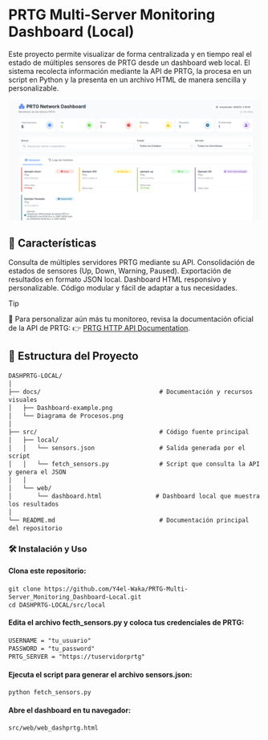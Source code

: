  # PRTG Multi-Server Monitoring Dashboard (Local)

Este proyecto permite visualizar de forma centralizada y en tiempo real el estado de múltiples sensores de PRTG desde un dashboard web local.
El sistema recolecta información mediante la API de PRTG, la procesa en un script en Python y la presenta en un archivo HTML de manera sencilla y personalizable.

![imgexaple.](/docs/Dashboard-example.png "Ejemplo de Dash")

## 🚀 Características

Consulta de múltiples servidores PRTG mediante su API.
Consolidación de estados de sensores (Up, Down, Warning, Paused).
Exportación de resultados en formato JSON local.
Dashboard HTML responsivo y personalizable.
Código modular y fácil de adaptar a tus necesidades.

>[!TIP]
📖 Para personalizar aún más tu monitoreo, revisa la documentación oficial de la API de PRTG:
👉 [PRTG HTTP API Documentation](https://www.paessler.com/manuals/prtg/http_api).

## 📂 Estructura del Proyecto
```
DASHPRTG-LOCAL/
│
├── docs/                                 # Documentación y recursos visuales
│   ├── Dashboard-example.png
│   └── Diagrama de Procesos.png
│
├── src/                                  # Código fuente principal
│   ├── local/
│   │   └── sensors.json                  # Salida generada por el script
│   │   └── fetch_sensors.py              # Script que consulta la API y genera el JSON
│   │
│   └── web/
│       └── dashboard.html               # Dashboard local que muestra los resultados
│
└── README.md                             # Documentación principal del repositorio
```

### 🛠️ Instalación y Uso

#### Clona este repositorio:
```
git clone https://github.com/Y4el-Waka/PRTG-Multi-Server_Monitoring_Dashboard-Local.git
cd DASHPRTG-LOCAL/src/local
```

#### Edita el archivo fecth_sensors.py y coloca tus credenciales de PRTG:
```
USERNAME = "tu_usuario"
PASSWORD = "tu_password"
PRTG_SERVER = "https://tuservidorprtg"
```

#### Ejecuta el script para generar el archivo sensors.json:
```
python fetch_sensors.py
```

#### Abre el dashboard en tu navegador:
```
src/web/web_dashprtg.html
```

